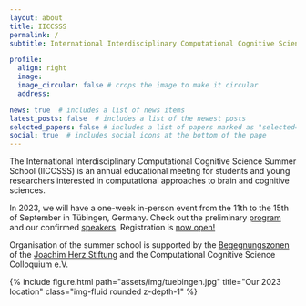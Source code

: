 ```yaml
---
layout: about
title: IICCSSS
permalink: /
subtitle: International Interdisciplinary Computational Cognitive Science Summer School

profile:
  align: right
  image: 
  image_circular: false # crops the image to make it circular
  address: 

news: true  # includes a list of news items
latest_posts: false  # includes a list of the newest posts
selected_papers: false # includes a list of papers marked as "selected={true}"
social: true  # includes social icons at the bottom of the page
---
```


The International Interdisciplinary Computational Cognitive Science Summer School (IICCSSS) is an annual educational meeting for students and young researchers interested in computational approaches to brain and cognitive sciences.

In 2023, we will have a one-week in-person event from the 11th to the 15th of September in Tübingen, Germany. Check out the preliminary [program](/program/) and our confirmed [speakers](/speakers/).
Registration is [now open!](/registration)

Organisation of the summer school is supported by the [Begegnungszonen](https://www.joachim-herz-stiftung.de/was-wir-tun/naturwissenschaften-begreifen/wissenschaftlicher-nachwuchs/begegnungszonen) of the [Joachim Herz Stiftung](https://www.joachim-herz-stiftung.de/en) and the Computational Cognitive Science Colloquium e.V.

<div class="row justify-content-sm-center">
    <div class="col-sm-8 mt-3 mt-md-0">
        {% include figure.html path="assets/img/tuebingen.jpg" title="Our 2023 location" class="img-fluid rounded z-depth-1" %}
    </div>
</div>